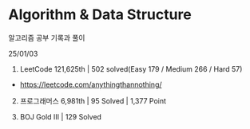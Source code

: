 # Algorithm & Data Structure

알고리즘 공부 기록과 풀이

25/01/03

1. LeetCode 121,625th | 502 solved(Easy 179 / Medium 266 / Hard 57)
- https://leetcode.com/anythingthannothing/

2. 프로그래머스 6,981th | 95 Solved | 1,377 Point

3. BOJ Gold III | 129 Solved
